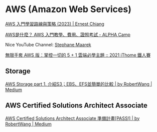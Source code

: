 # AWS (Amazon Web Services)

[AWS 入門學習路線與策略 (2023) | Ernest Chiang](https://www.ernestchiang.com/zh/posts/2023/aws-learning-path-and-strategy/)

[AWS是什麼？ AWS 入門教學、費用、證照考試 - ALPHA Camp](https://tw.alphacamp.co/blog/aws)

Nice YouTube Channel: [Stephane Maarek](https://www.youtube.com/@StephaneMaarek/videos)

[無限手套 AWS 版：掌控一切的 5 + 1 雲端必學主題 :: 2021 iThome 鐵人賽](https://ithelp.ithome.com.tw/users/20100951/ironman/4671)

## Storage 

[AWS Storage part 1. 介紹S3；EBS、EFS並簡單的比較 | by RobertWang | Medium](https://believe67.medium.com/aws-saa%E7%B3%BB%E5%88%97-storage-s3-ebs-efs-b3a1fd2c112)

## AWS Certified Solutions Architect Associate 

[AWS Certified Solutions Architect Associate 準備計畫[PASS!] | by RobertWang | Medium](https://believe67.medium.com/aws-certified-solutions-architect-associate-%E6%BA%96%E5%82%99%E8%A8%88%E7%95%AB-63cdda112181)





